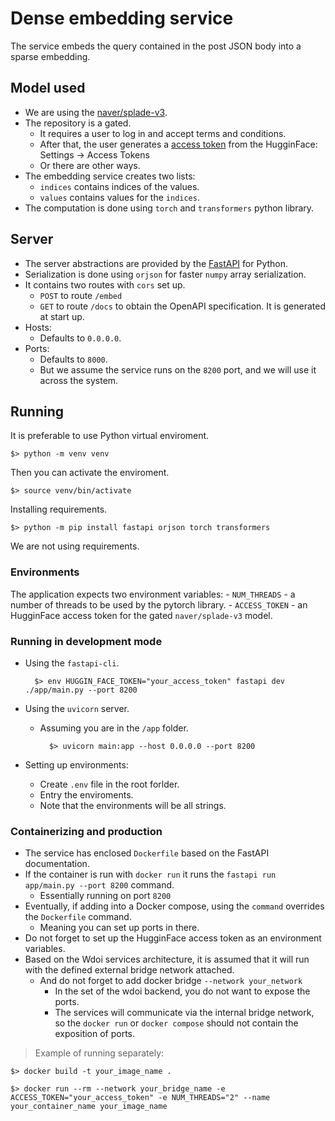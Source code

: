 # Dense embedding service

The service embeds the query contained in the post JSON body into a sparse embedding.

## Model used

- We are using the [naver/splade-v3](https://huggingface.co/naver/splade-v3).
- The repository is a gated.
    - It requires a user to log in and accept terms and conditions.
    - After that, the user generates a [access token](https://huggingface.co/docs/hub/security-tokens) from the HugginFace: Settings -> Access Tokens 
    - Or there are other ways.
- The embedding service creates two lists:
    - `indices` contains indices of the values.
    - `values` contains values for the `indices`.
- The computation is done using `torch` and `transformers` python library.
 
## Server

- The server abstractions are provided by the [FastAPI](https://fastapi.tiangolo.com/) for Python.
- Serialization is done using `orjson` for faster `numpy` array serialization. 
- It contains two routes with `cors` set up.
    - `POST` to route `/embed`
    - `GET` to route `/docs` to obtain the OpenAPI specification. It is generated at start up.
- Hosts:
    - Defaults to `0.0.0.0`.
- Ports:
    - Defaults to `8000`.
    - But we assume the service runs on the `8200` port, and we will use it across the system.

## Running

It is preferable to use Python virtual enviroment.

    $> python -m venv venv

Then you can activate the enviroment.

    $> source venv/bin/activate

Installing requirements.

    $> python -m pip install fastapi orjson torch transformers

We are not using requirements.

### Environments

The application expects two environment variables:
    - `NUM_THREADS` - a number of threads to be used by the pytorch library.
    - `ACCESS_TOKEN` - an HugginFace access token for the gated `naver/splade-v3` model.

### Running in development mode

- Using the `fastapi-cli`.

        $> env HUGGIN_FACE_TOKEN="your_access_token" fastapi dev ./app/main.py --port 8200

- Using the `uvicorn` server.
    - Assuming you are in the `/app` folder.

            $> uvicorn main:app --host 0.0.0.0 --port 8200

- Setting up environments:
    - Create `.env` file in the root forlder.
    - Entry the enviroments.
    - Note that the environments will be all strings.

### Containerizing and production

- The service has enclosed `Dockerfile` based on the FastAPI documentation.
- If the container is run with `docker run` it runs the `fastapi run app/main.py --port 8200` command.
    - Essentially running on port `8200`
- Eventually, if adding into a Docker compose, using the `command` overrides the `Dockerfile` command.
    - Meaning you can set up ports in there.
- Do not forget to set up the HugginFace access token as an environment variables.
- Based on the Wdoi services architecture, it is assumed that it will run with the defined external bridge network attached.
    - And do not forget to add docker bridge `--network your_network`
        - In the set of the wdoi backend, you do not want to expose the ports.
        - The services will communicate via the internal bridge network, so the `docker run` or `docker compose` should not contain the exposition of ports.

> Example of running separately:

    $> docker build -t your_image_name .

    $> docker run --rm --network your_bridge_name -e ACCESS_TOKEN="your_access_token" -e NUM_THREADS="2" --name your_container_name your_image_name 

